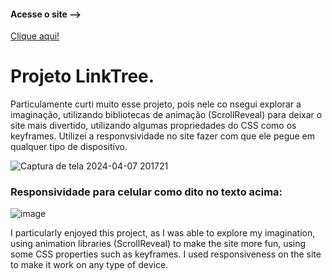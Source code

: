 <h4>Acesse o site --></h4> <a href="delicate-kataifi-fd0dd8.netlify.app">Clique aqui! </a>

<h1>Projeto LinkTree.</h1>
<p>Particulamente curti muito esse projeto, pois nele co nsegui explorar a imaginação, utilizando bibliotecas de animação (ScrollReveal) para deixar o site mais divertido, utilizando algumas propriedades do CSS como os keyframes. Utilizei a responvsividade no site fazer com que ele pegue em qualquer tipo de dispositívo.</p>

![Captura de tela 2024-04-07 201721](https://github.com/DevGustavoGantois/My-LinkTree/assets/123424700/17cde86c-6ea5-427a-ac77-7d104245dda9)

<h3>Responsividade para celular como dito no texto acima:</h3>

![image](https://github.com/DevGustavoGantois/My-LinkTree/assets/123424700/768d9382-a16c-48a5-bf9f-a5e5a3501dea)



<p>I particularly enjoyed this project, as I was able to explore my imagination, using animation libraries (ScrollReveal) to make the site more fun, using some CSS properties such as keyframes. I used responsiveness on the site to make it work on any type of device.</p>
